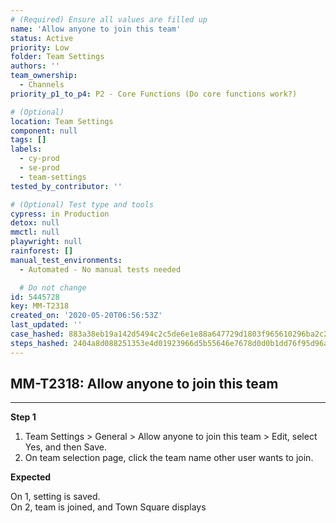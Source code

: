 ```yaml
---
# (Required) Ensure all values are filled up
name: 'Allow anyone to join this team'
status: Active
priority: Low
folder: Team Settings
authors: ''
team_ownership:
  - Channels
priority_p1_to_p4: P2 - Core Functions (Do core functions work?)

# (Optional)
location: Team Settings
component: null
tags: []
labels:
  - cy-prod
  - se-prod
  - team-settings
tested_by_contributor: ''

# (Optional) Test type and tools
cypress: in Production
detox: null
mmctl: null
playwright: null
rainforest: []
manual_test_environments:
  - Automated - No manual tests needed

  # Do not change
id: 5445728
key: MM-T2318
created_on: '2020-05-20T06:56:53Z'
last_updated: ''
case_hashed: 883a38eb19a142d5494c2c5de6e1e88a647729d1803f965610296ba2c20fd35b39cf1d9606b00122ab287aef36073ddb
steps_hashed: 2404a8d088251353e4d01923966d5b55646e7678d0d0b1dd76f95d96ae3b70c8d828ccb6a4d50eb103d6cb2fe8750cff
---
```


<!-- (Auto-generated) Based on frontmatter's "key" and "name" -->

## MM-T2318: Allow anyone to join this team

---

**Step 1**

1. Team Settings > General > Allow anyone to join this team > Edit, select Yes, and then Save.
2. On team selection page, click the team name other user wants to join.

**Expected**

On 1, setting is saved.\
On 2, team is joined, and Town Square displays
